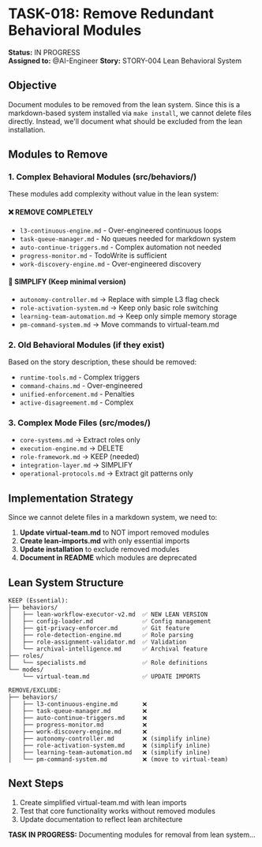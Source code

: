 # TASK-018: Remove Redundant Behavioral Modules

**Status:** IN PROGRESS  
**Assigned to:** @AI-Engineer
**Story:** STORY-004 Lean Behavioral System

## Objective
Document modules to be removed from the lean system. Since this is a markdown-based system installed via `make install`, we cannot delete files directly. Instead, we'll document what should be excluded from the lean installation.

## Modules to Remove

### 1. Complex Behavioral Modules (src/behaviors/)
These modules add complexity without value in the lean system:

#### ❌ REMOVE COMPLETELY
- `l3-continuous-engine.md` - Over-engineered continuous loops
- `task-queue-manager.md` - No queues needed for markdown system
- `auto-continue-triggers.md` - Complex automation not needed
- `progress-monitor.md` - TodoWrite is sufficient
- `work-discovery-engine.md` - Over-engineered discovery

#### 🔄 SIMPLIFY (Keep minimal version)
- `autonomy-controller.md` → Replace with simple L3 flag check
- `role-activation-system.md` → Keep only basic role switching
- `learning-team-automation.md` → Keep only simple memory storage
- `pm-command-system.md` → Move commands to virtual-team.md

### 2. Old Behavioral Modules (if they exist)
Based on the story description, these should be removed:
- `runtime-tools.md` - Complex triggers
- `command-chains.md` - Over-engineered
- `unified-enforcement.md` - Penalties
- `active-disagreement.md` - Complex

### 3. Complex Mode Files (src/modes/)
- `core-systems.md` → Extract roles only
- `execution-engine.md` → DELETE
- `role-framework.md` → KEEP (needed)
- `integration-layer.md` → SIMPLIFY
- `operational-protocols.md` → Extract git patterns only

## Implementation Strategy

Since we cannot delete files in a markdown system, we need to:

1. **Update virtual-team.md** to NOT import removed modules
2. **Create lean-imports.md** with only essential imports
3. **Update installation** to exclude removed modules
4. **Document in README** which modules are deprecated

## Lean System Structure

```
KEEP (Essential):
├── behaviors/
│   ├── lean-workflow-executor-v2.md  ✅ NEW LEAN VERSION
│   ├── config-loader.md              ✅ Config management
│   ├── git-privacy-enforcer.md       ✅ Git feature
│   ├── role-detection-engine.md      ✅ Role parsing
│   ├── role-assignment-validator.md  ✅ Validation
│   └── archival-intelligence.md      ✅ Archival feature
├── roles/
│   └── specialists.md                ✅ Role definitions
└── modes/
    └── virtual-team.md               ✅ UPDATE IMPORTS

REMOVE/EXCLUDE:
├── behaviors/
│   ├── l3-continuous-engine.md       ❌
│   ├── task-queue-manager.md         ❌
│   ├── auto-continue-triggers.md     ❌
│   ├── progress-monitor.md           ❌
│   ├── work-discovery-engine.md      ❌
│   ├── autonomy-controller.md        ❌ (simplify inline)
│   ├── role-activation-system.md     ❌ (simplify inline)
│   ├── learning-team-automation.md   ❌ (simplify inline)
│   └── pm-command-system.md          ❌ (move to virtual-team)
```

## Next Steps

1. Create simplified virtual-team.md with lean imports
2. Test that core functionality works without removed modules
3. Update documentation to reflect lean architecture

**TASK IN PROGRESS:** Documenting modules for removal from lean system...